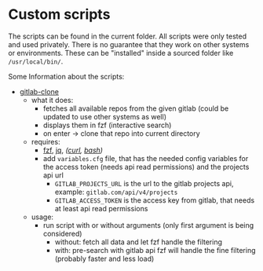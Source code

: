 # Custom scripts

The scripts can be found in the current folder.
All scripts were only tested and used privately. There is no guarantee that they work on other systems or environments.
These can be "installed" inside a sourced folder like `/usr/local/bin/`.

Some Information about the scripts:
- [gitlab-clone](./gitlab-search-and-clone.sh)
  - what it does:
    - fetches all available repos from the given gitlab (could be updated to use other systems as well)
    - displays them in fzf (interactive search)
    - on enter -> clone that repo into current directory
  - requires:
    - [fzf](https://github.com/junegunn/fzf), [jq](https://github.com/stedolan/jq), *([curl](https://curl.haxx.se/), [bash](https://www.gnu.org/software/bash/))*
    - add `variables.cfg` file, that has the needed config variables for the access token (needs api read permissions) and the projects api url
      - `GITLAB_PROJECTS_URL` is the url to the gitlab projects api, example: `gitlab.com/api/v4/projects`
      - `GITLAB_ACCESS_TOKEN` is the access key from gitlab, that needs at least api read permissions
  - usage:
    - run script with or without arguments (only first argument is being considered)
      - without: fetch all data and let fzf handle the filtering
      - with: pre-search with gitlab api fzf will handle the fine filtering (probably faster and less load)
